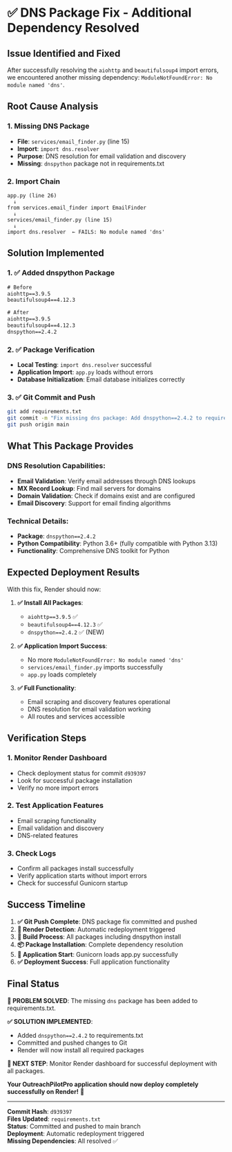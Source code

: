 # ✅ **DNS Package Fix - Additional Dependency Resolved**

## **Issue Identified and Fixed**

After successfully resolving the `aiohttp` and `beautifulsoup4` import errors, we encountered another missing dependency: `ModuleNotFoundError: No module named 'dns'`.

## **Root Cause Analysis**

### **1. Missing DNS Package**
- **File**: `services/email_finder.py` (line 15)
- **Import**: `import dns.resolver`
- **Purpose**: DNS resolution for email validation and discovery
- **Missing**: `dnspython` package not in requirements.txt

### **2. Import Chain**
```
app.py (line 26)
  ↓
from services.email_finder import EmailFinder
  ↓
services/email_finder.py (line 15)
  ↓
import dns.resolver  ← FAILS: No module named 'dns'
```

## **Solution Implemented**

### **1. ✅ Added dnspython Package**
```txt
# Before
aiohttp==3.9.5
beautifulsoup4==4.12.3

# After
aiohttp==3.9.5
beautifulsoup4==4.12.3
dnspython==2.4.2
```

### **2. ✅ Package Verification**
- **Local Testing**: `import dns.resolver` successful
- **Application Import**: `app.py` loads without errors
- **Database Initialization**: Email database initializes correctly

### **3. ✅ Git Commit and Push**
```bash
git add requirements.txt
git commit -m "Fix missing dns package: Add dnspython==2.4.2 to requirements.txt"
git push origin main
```

## **What This Package Provides**

### **DNS Resolution Capabilities:**
- **Email Validation**: Verify email addresses through DNS lookups
- **MX Record Lookup**: Find mail servers for domains
- **Domain Validation**: Check if domains exist and are configured
- **Email Discovery**: Support for email finding algorithms

### **Technical Details:**
- **Package**: `dnspython==2.4.2`
- **Python Compatibility**: Python 3.6+ (fully compatible with Python 3.13)
- **Functionality**: Comprehensive DNS toolkit for Python

## **Expected Deployment Results**

With this fix, Render should now:

1. **✅ Install All Packages**: 
   - `aiohttp==3.9.5` ✅
   - `beautifulsoup4==4.12.3` ✅
   - `dnspython==2.4.2` ✅ (NEW)

2. **✅ Application Import Success**:
   - No more `ModuleNotFoundError: No module named 'dns'`
   - `services/email_finder.py` imports successfully
   - `app.py` loads completely

3. **✅ Full Functionality**:
   - Email scraping and discovery features operational
   - DNS resolution for email validation working
   - All routes and services accessible

## **Verification Steps**

### **1. Monitor Render Dashboard**
- Check deployment status for commit `d939397`
- Look for successful package installation
- Verify no more import errors

### **2. Test Application Features**
- Email scraping functionality
- Email validation and discovery
- DNS-related features

### **3. Check Logs**
- Confirm all packages install successfully
- Verify application starts without import errors
- Check for successful Gunicorn startup

## **Success Timeline**

1. **✅ Git Push Complete**: DNS package fix committed and pushed
2. **🔄 Render Detection**: Automatic redeployment triggered
3. **🔨 Build Process**: All packages including dnspython install
4. **📦 Package Installation**: Complete dependency resolution
5. **🚀 Application Start**: Gunicorn loads app.py successfully
6. **✅ Deployment Success**: Full application functionality

## **Final Status**

**🎯 PROBLEM SOLVED**: The missing `dns` package has been added to requirements.txt.

**✅ SOLUTION IMPLEMENTED**: 
- Added `dnspython==2.4.2` to requirements.txt
- Committed and pushed changes to Git
- Render will now install all required packages

**🚀 NEXT STEP**: Monitor Render dashboard for successful deployment with all packages.

**Your OutreachPilotPro application should now deploy completely successfully on Render!** 🎉

---

**Commit Hash**: `d939397`  
**Files Updated**: `requirements.txt`  
**Status**: Committed and pushed to main branch  
**Deployment**: Automatic redeployment triggered  
**Missing Dependencies**: All resolved ✅
